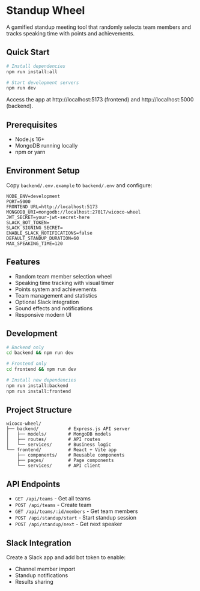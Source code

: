 # Standup Wheel

A gamified standup meeting tool that randomly selects team members and tracks speaking time with points and achievements.

## Quick Start

```bash
# Install dependencies
npm run install:all

# Start development servers
npm run dev
```

Access the app at http://localhost:5173 (frontend) and http://localhost:5000 (backend).

## Prerequisites

- Node.js 16+
- MongoDB running locally
- npm or yarn

## Environment Setup

Copy `backend/.env.example` to `backend/.env` and configure:

```env
NODE_ENV=development
PORT=5000
FRONTEND_URL=http://localhost:5173
MONGODB_URI=mongodb://localhost:27017/wicoco-wheel
JWT_SECRET=your-jwt-secret-here
SLACK_BOT_TOKEN=
SLACK_SIGNING_SECRET=
ENABLE_SLACK_NOTIFICATIONS=false
DEFAULT_STANDUP_DURATION=60
MAX_SPEAKING_TIME=120
```

## Features

- Random team member selection wheel
- Speaking time tracking with visual timer
- Points system and achievements
- Team management and statistics
- Optional Slack integration
- Sound effects and notifications
- Responsive modern UI

## Development

```bash
# Backend only
cd backend && npm run dev

# Frontend only  
cd frontend && npm run dev

# Install new dependencies
npm run install:backend
npm run install:frontend
```

## Project Structure

```
wicoco-wheel/
├── backend/           # Express.js API server
│   ├── models/        # MongoDB models
│   ├── routes/        # API routes
│   └── services/      # Business logic
└── frontend/          # React + Vite app
    ├── components/    # Reusable components
    ├── pages/         # Page components
    └── services/      # API client
```

## API Endpoints

- `GET /api/teams` - Get all teams
- `POST /api/teams` - Create team
- `GET /api/teams/:id/members` - Get team members
- `POST /api/standup/start` - Start standup session
- `POST /api/standup/next` - Get next speaker

## Slack Integration

Create a Slack app and add bot token to enable:
- Channel member import
- Standup notifications
- Results sharing
